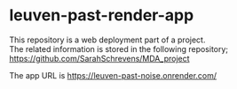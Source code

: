 # leuven-past-render-app

This repository is a web deployment part of a project.<br />
The related information is stored in the following repository;<br />
https://github.com/SarahSchrevens/MDA_project<br />

The app URL is https://leuven-past-noise.onrender.com/
